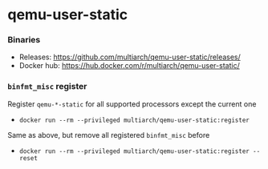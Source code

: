 # qemu-user-static

### Binaries

* Releases: https://github.com/multiarch/qemu-user-static/releases/
* Docker hub: https://hub.docker.com/r/multiarch/qemu-user-static/

### `binfmt_misc` register

Register `qemu-*-static` for all supported processors except the current one

* `docker run --rm --privileged multiarch/qemu-user-static:register`

Same as above, but remove all registered `binfmt_misc` before

* `docker run --rm --privileged multiarch/qemu-user-static:register --reset`
